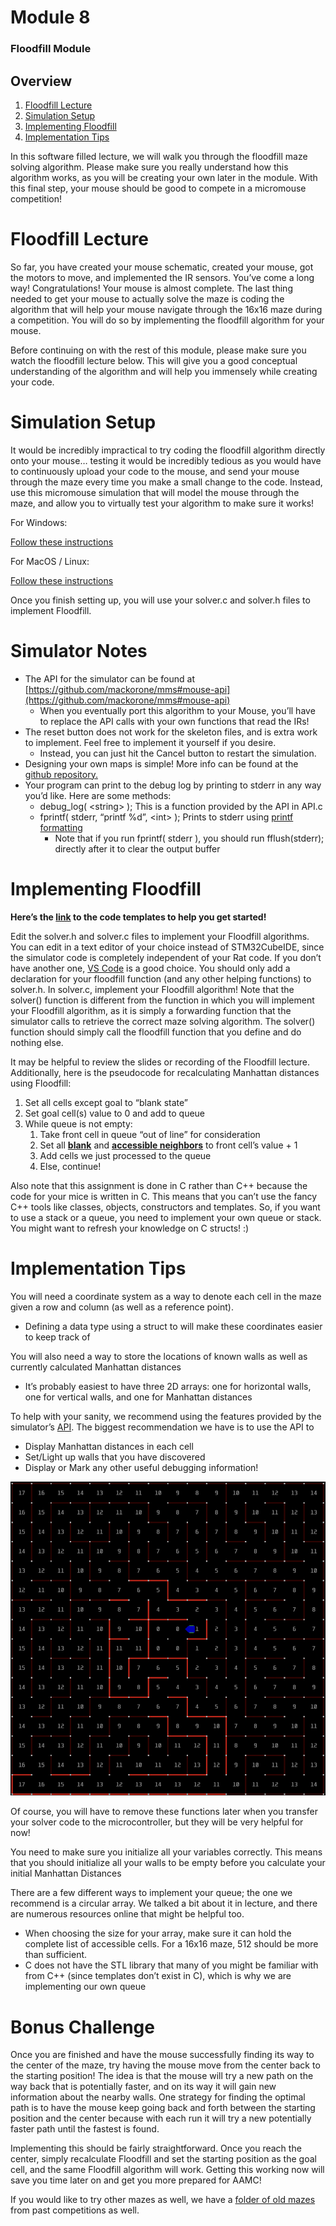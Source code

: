 # Module 8
### Floodfill Module

## Overview

1. [Floodfill Lecture](#heading=h.69qwjk4w5wc4)
2. [Simulation Setup](#heading=h.2suvr82y3f4z)
3. [Implementing Floodfill](#heading=h.1vr7qet6ko0l)
4. [Implementation Tips](#heading=h.1zmi9tmv6nd5)

In this software filled lecture, we will walk you through the floodfill maze solving algorithm. Please make sure you really understand how this algorithm works, as you will be creating your own later in the module. With this final step, your mouse should be good to compete in a micromouse competition!


# Floodfill Lecture

So far, you have created your mouse schematic, created your mouse, got the motors to move, and implemented the IR sensors. You’ve come a long way! Congratulations! Your mouse is almost complete. The last thing needed to get your mouse to actually solve the maze is coding the algorithm that will help your mouse navigate through the 16x16 maze during a competition. You will do so by implementing the floodfill algorithm for your mouse. 

Before continuing on with the rest of this module, please make sure you watch the floodfill lecture below. This will give you a good conceptual understanding of the algorithm and will help you immensely while creating your code.


# Simulation Setup

It would be incredibly impractical to try coding the floodfill algorithm directly onto your mouse… testing it would be incredibly tedious as you would have to continuously upload your code to the mouse, and send your mouse through the maze every time you make a small change to the code. Instead, use this micromouse simulation that will model the mouse through the maze, and allow you to virtually test your algorithm to make sure it works!

For Windows:

[Follow these instructions](https://docs.google.com/presentation/d/1tr_2cUcouLl3fvlSyOth7XXo3jRbpBw1TfRX8yWRETY/edit?usp=sharing)

For MacOS / Linux:

[Follow these instructions](https://docs.google.com/presentation/d/18rHwcIJNPsIRkun7N9Wq5YYAiFSc-rkyNcAQBOEolg4/edit?usp=share_link) 

Once you finish setting up, you will use your solver.c and solver.h files to implement Floodfill.


# Simulator Notes

* The API for the simulator can be found at [https://github.com/mackorone/mms#mouse-api](https://github.com/mackorone/mms#mouse-api)
    * When you eventually port this algorithm to your Mouse, you’ll have to replace the API calls with your own functions that read the IRs!
* The reset button does not work for the skeleton files, and is extra work to implement. Feel free to implement it yourself if you desire.
    * Instead, you can just hit the Cancel button to restart the simulation.
* Designing your own maps is simple! More info can be found at the [github repository.](https://github.com/mackorone/mms#maze-files)
* Your program can print to the debug log by printing to stderr in any way you’d like. Here are some methods:
    * debug_log( &lt;string> ); This is a function provided by the API in API.c 
    * fprintf( stderr, “printf %d”, &lt;int> ); Prints to stderr using [printf formatting](https://www.cplusplus.com/reference/cstdio/printf/)
        * Note that if you run fprintf( stderr ), you should run fflush(stderr); directly after it to clear the output buffer


# Implementing Floodfill

**Here’s the [link](https://drive.google.com/drive/folders/12Jk35q7irAqO6b6fU7UQnhUcyCelNV2E?usp=share_link) to the code templates to help you get started!**

Edit the solver.h and solver.c files to implement your Floodfill algorithms. You can edit in a text editor of your choice instead of STM32CubeIDE, since the simulator code is completely independent of your Rat code. If you don’t have another one, [VS Code](https://code.visualstudio.com/) is a good choice. You should only add a declaration for your floodfill function (and any other helping functions) to solver.h. In solver.c, implement your Floodfill algorithm! Note that the solver() function is different from the function in which you will implement your Floodfill algorithm, as it is simply a forwarding function that the simulator calls to retrieve the correct maze solving algorithm. The solver() function should simply call the floodfill function that you define and do nothing else.

It may be helpful to review the slides or recording of the Floodfill lecture. Additionally, here is the pseudocode for recalculating Manhattan distances using Floodfill:

1. Set all cells except goal to “blank state”
2. Set goal cell(s) value to 0 and add to queue
3. While queue is not empty:
    1. Take front cell in queue “out of line” for consideration
    2. Set all **<ins>blank</ins>** and **<ins>accessible neighbors</ins>** to front cell’s value + 1
    3. Add cells we just processed to the queue
    4. Else, continue!

Also note that this assignment is done in C rather than C++ because the code for your mice is written in C. This means that you can’t use the fancy C++ tools like classes, objects, constructors and templates. So, if you want to use a stack or a queue, you need to implement your own queue or stack. You might want to refresh your knowledge on C structs! :)


# Implementation Tips

You will need a coordinate system as a way to denote each cell in the maze given a row and column (as well as a reference point).



* Defining a data type using a struct to will make these coordinates easier to keep track of

You will also need a way to store the locations of known walls as well as currently calculated Manhattan distances



* It’s probably easiest to have three 2D arrays: one for horizontal walls, one for vertical walls, and one for Manhattan distances

To help with your sanity, we recommend using the features provided by the simulator’s [API](https://github.com/mackorone/mms#mouse-api). The biggest recommendation we have is to use the API to 

* Display Manhattan distances in each cell
* Set/Light up walls that you have discovered
* Display or Mark any other useful debugging information!


![alt_text](images8/image1.png "image_tooltip")


Of course, you will have to remove these functions later when you transfer your solver code to the microcontroller, but they will be very helpful for now!

You need to make sure you initialize all your variables correctly. This means that you should initialize all your walls to be empty before you calculate your initial Manhattan Distances

There are a few different ways to implement your queue; the one we recommend is a circular array. We talked a bit about it in lecture, and there are numerous resources online that might be helpful too.



* When choosing the size for your array, make sure it can hold the complete list of accessible cells. For a 16x16 maze, 512 should be more than sufficient.
* C does not have the STL library that many of you might be familiar with from C++ (since templates don’t exist in C), which is why we are implementing our own queue


# Bonus Challenge

Once you are finished and have the mouse successfully finding its way to the center of the maze, try having the mouse move from the center back to the starting position! The idea is that the mouse will try a new path on the way back that is potentially faster, and on its way it will gain new information about the nearby walls. One strategy for finding the optimal path is to have the mouse keep going back and forth between the starting position and the center because with each run it will try a new potentially faster path until the fastest is found.

Implementing this should be fairly straightforward. Once you reach the center, simply recalculate Floodfill and set the starting position as the goal cell, and the same Floodfill algorithm will work. Getting this working now will save you time later on and get you more prepared for AAMC!

If you would like to try other mazes as well, we have a [folder of old mazes](https://drive.google.com/drive/folders/1rrAo9fEn9-vTskAARHAtY_kaurIqwsau?usp=sharing) from past competitions as well.